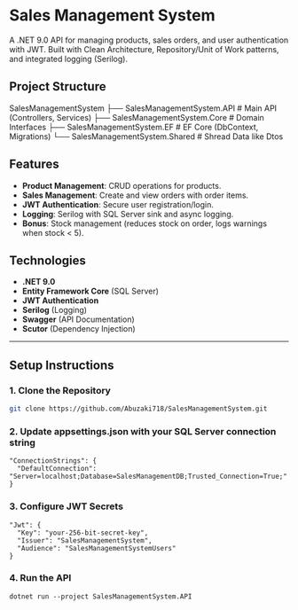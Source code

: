 # Sales Management System

A .NET 9.0 API for managing products, sales orders, and user authentication with JWT. Built with Clean Architecture, Repository/Unit of Work patterns, and integrated logging (Serilog).

## Project Structure
SalesManagementSystem
├── SalesManagementSystem.API       # Main API (Controllers, Services)
├── SalesManagementSystem.Core      # Domain  Interfaces
├── SalesManagementSystem.EF        # EF Core (DbContext, Migrations)
└── SalesManagementSystem.Shared     # Shread Data like Dtos

## Features
- **Product Management**: CRUD operations for products.
- **Sales Management**: Create and view orders with order items.
- **JWT Authentication**: Secure user registration/login.
- **Logging**: Serilog with SQL Server sink and async logging.
- **Bonus**: Stock management (reduces stock on order, logs warnings when stock < 5).

## Technologies
- **.NET 9.0**
- **Entity Framework Core** (SQL Server)
- **JWT Authentication**
- **Serilog** (Logging)
- **Swagger** (API Documentation)
- **Scutor** (Dependency Injection)

---

## Setup Instructions

### 1. Clone the Repository
```bash
git clone https://github.com/Abuzaki718/SalesManagementSystem.git
```

### 2. Update appsettings.json with your SQL Server connection string
```
"ConnectionStrings": {
  "DefaultConnection": "Server=localhost;Database=SalesManagementDB;Trusted_Connection=True;"
}
```

### 3. Configure JWT Secrets
```
"Jwt": {
  "Key": "your-256-bit-secret-key",
  "Issuer": "SalesManagementSystem",
  "Audience": "SalesManagementSystemUsers"
}
```
### 4. Run the API
```
dotnet run --project SalesManagementSystem.API
```

